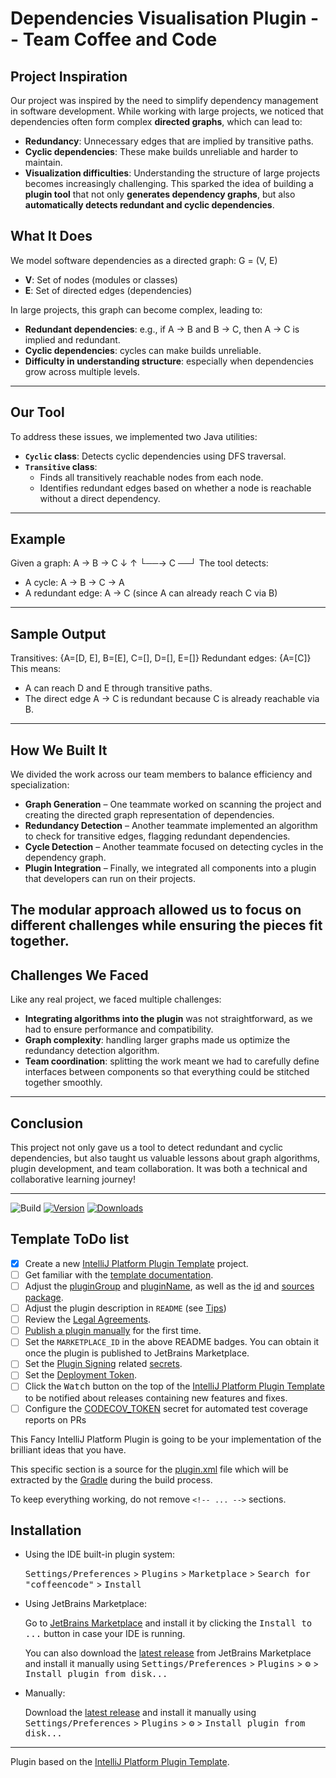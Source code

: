 # Dependencies Visualisation Plugin -- Team Coffee and Code
## Project Inspiration
Our project was inspired by the need to simplify dependency management in software development. While working with large projects, we noticed that dependencies often form complex **directed graphs**, which can lead to:
- **Redundancy**: Unnecessary edges that are implied by transitive paths.
- **Cyclic dependencies**: These make builds unreliable and harder to maintain.
- **Visualization difficulties**: Understanding the structure of large projects becomes increasingly challenging.
This sparked the idea of building a **plugin tool** that not only **generates dependency graphs**, but also **automatically detects redundant and cyclic dependencies**.

## What It Does
We model software dependencies as a directed graph:
G = (V, E)
- **V**: Set of nodes (modules or classes)  
- **E**: Set of directed edges (dependencies)  

In large projects, this graph can become complex, leading to:
- **Redundant dependencies**: e.g., if A → B and B → C, then A → C is implied and redundant.  
- **Cyclic dependencies**: cycles can make builds unreliable.  
- **Difficulty in understanding structure**: especially when dependencies grow across multiple levels.
---
## Our Tool
To address these issues, we implemented two Java utilities:
- **`Cyclic` class**: Detects cyclic dependencies using DFS traversal.  
- **`Transitive` class**:  
  - Finds all transitively reachable nodes from each node.  
  - Identifies redundant edges based on whether a node is reachable without a direct dependency.
---
## Example
Given a graph:
A → B → C
↓ ↑
└──→ C ──┘
The tool detects:
- A cycle: A → B → C → A  
- A redundant edge: A → C (since A can already reach C via B)
---
## Sample Output
Transitives: {A=[D, E], B=[E], C=[], D=[], E=[]}
Redundant edges: {A=[C]}
This means:
- A can reach D and E through transitive paths.  
- The direct edge A → C is redundant because C is already reachable via B.
---
## How We Built It
We divided the work across our team members to balance efficiency and specialization:
- **Graph Generation** – One teammate worked on scanning the project and creating the directed graph representation of dependencies.
- **Redundancy Detection** – Another teammate implemented an algorithm to check for transitive edges, flagging redundant dependencies.
- **Cycle Detection** – Another teammate focused on detecting cycles in the dependency graph.
- **Plugin Integration** – Finally, we integrated all components into a plugin that developers can run on their projects.

The modular approach allowed us to focus on different challenges while ensuring the pieces fit together.
---
## Challenges We Faced

Like any real project, we faced multiple challenges:
- **Integrating algorithms into the plugin** was not straightforward, as we had to ensure performance and compatibility.
- **Graph complexity**: handling larger graphs made us optimize the redundancy detection algorithm.
- **Team coordination**: splitting the work meant we had to carefully define interfaces between components so that everything could be stitched together smoothly.
---
## Conclusion
This project not only gave us a tool to detect redundant and cyclic dependencies, but also taught us valuable lessons about graph algorithms, plugin development, and team collaboration. It was both a technical and collaborative learning journey!

---
![Build](https://github.com/wafflescloud/coffeencode/workflows/Build/badge.svg)
[![Version](https://img.shields.io/jetbrains/plugin/v/MARKETPLACE_ID.svg)](https://plugins.jetbrains.com/plugin/MARKETPLACE_ID)
[![Downloads](https://img.shields.io/jetbrains/plugin/d/MARKETPLACE_ID.svg)](https://plugins.jetbrains.com/plugin/MARKETPLACE_ID)

## Template ToDo list
- [x] Create a new [IntelliJ Platform Plugin Template][template] project.
- [ ] Get familiar with the [template documentation][template].
- [ ] Adjust the [pluginGroup](./gradle.properties) and [pluginName](./gradle.properties), as well as the [id](./src/main/resources/META-INF/plugin.xml) and [sources package](./src/main/kotlin).
- [ ] Adjust the plugin description in `README` (see [Tips][docs:plugin-description])
- [ ] Review the [Legal Agreements](https://plugins.jetbrains.com/docs/marketplace/legal-agreements.html?from=IJPluginTemplate).
- [ ] [Publish a plugin manually](https://plugins.jetbrains.com/docs/intellij/publishing-plugin.html?from=IJPluginTemplate) for the first time.
- [ ] Set the `MARKETPLACE_ID` in the above README badges. You can obtain it once the plugin is published to JetBrains Marketplace.
- [ ] Set the [Plugin Signing](https://plugins.jetbrains.com/docs/intellij/plugin-signing.html?from=IJPluginTemplate) related [secrets](https://github.com/JetBrains/intellij-platform-plugin-template#environment-variables).
- [ ] Set the [Deployment Token](https://plugins.jetbrains.com/docs/marketplace/plugin-upload.html?from=IJPluginTemplate).
- [ ] Click the <kbd>Watch</kbd> button on the top of the [IntelliJ Platform Plugin Template][template] to be notified about releases containing new features and fixes.
- [ ] Configure the [CODECOV_TOKEN](https://docs.codecov.com/docs/quick-start) secret for automated test coverage reports on PRs

<!-- Plugin description -->
This Fancy IntelliJ Platform Plugin is going to be your implementation of the brilliant ideas that you have.

This specific section is a source for the [plugin.xml](/src/main/resources/META-INF/plugin.xml) file which will be extracted by the [Gradle](/build.gradle.kts) during the build process.

To keep everything working, do not remove `<!-- ... -->` sections. 
<!-- Plugin description end -->

## Installation

- Using the IDE built-in plugin system:
  
  <kbd>Settings/Preferences</kbd> > <kbd>Plugins</kbd> > <kbd>Marketplace</kbd> > <kbd>Search for "coffeencode"</kbd> >
  <kbd>Install</kbd>
  
- Using JetBrains Marketplace:

  Go to [JetBrains Marketplace](https://plugins.jetbrains.com/plugin/MARKETPLACE_ID) and install it by clicking the <kbd>Install to ...</kbd> button in case your IDE is running.

  You can also download the [latest release](https://plugins.jetbrains.com/plugin/MARKETPLACE_ID/versions) from JetBrains Marketplace and install it manually using
  <kbd>Settings/Preferences</kbd> > <kbd>Plugins</kbd> > <kbd>⚙️</kbd> > <kbd>Install plugin from disk...</kbd>

- Manually:

  Download the [latest release](https://github.com/wafflescloud/coffeencode/releases/latest) and install it manually using
  <kbd>Settings/Preferences</kbd> > <kbd>Plugins</kbd> > <kbd>⚙️</kbd> > <kbd>Install plugin from disk...</kbd>


---
Plugin based on the [IntelliJ Platform Plugin Template][template].

[template]: https://github.com/JetBrains/intellij-platform-plugin-template
[docs:plugin-description]: https://plugins.jetbrains.com/docs/intellij/plugin-user-experience.html#plugin-description-and-presentation
